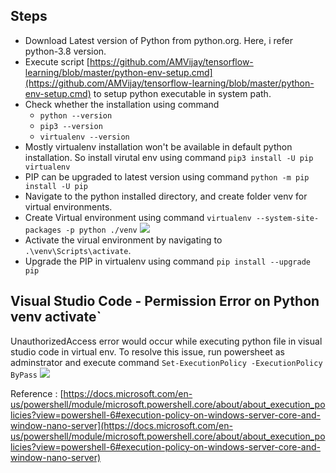 ## Steps
* Download Latest version of Python from python.org. Here, i refer python-3.8 version.
* Execute script [https://github.com/AMVijay/tensorflow-learning/blob/master/python-env-setup.cmd](https://github.com/AMVijay/tensorflow-learning/blob/master/python-env-setup.cmd) to setup python executable in system path.
* Check whether the installation using command 
	* `python --version`
	* `pip3 --version`
	* `virtualenv --version`
* Mostly virtualenv installation won't be available in default python installation. So install virutal env using command `pip3 install -U pip virtualenv`
* PIP can be upgraded to latest version using command `python -m pip install -U pip`
* Navigate to the python installed directory, and create folder venv for virtual environments.
* Create Virtual environment using command `virtualenv --system-site-packages -p python ./venv`
  ![](https://amvijay.github.io/images/python-virualenv-creation.JPG)
* Activate the virual environment by navigating to `.\venv\Scripts\activate`.
* Upgrade the PIP in virtualenv using command `pip install --upgrade pip` 


## Visual Studio Code - Permission Error on Python venv activate`
UnauthorizedAccess error would occur while executing python file in visual studio code in virtual env. 
To resolve this issue, run powersheet as adminstrator and execute command `Set-ExecutionPolicy -ExecutionPolicy ByPass` 
![](https://amvijay.github.io/images/20191104-powershell-python-venv-permission.JPG) 

Reference : [https://docs.microsoft.com/en-us/powershell/module/microsoft.powershell.core/about/about_execution_policies?view=powershell-6#execution-policy-on-windows-server-core-and-window-nano-server](https://docs.microsoft.com/en-us/powershell/module/microsoft.powershell.core/about/about_execution_policies?view=powershell-6#execution-policy-on-windows-server-core-and-window-nano-server)



